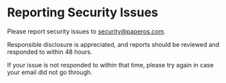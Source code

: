 # Reporting Security Issues

Please report security issues to <security@paperos.com>.

Responsible disclosure is appreciated, and reports should be reviewed and responded to within 48 hours.

If your issue is not responded to within that time, please try again in case your email did not go through.

